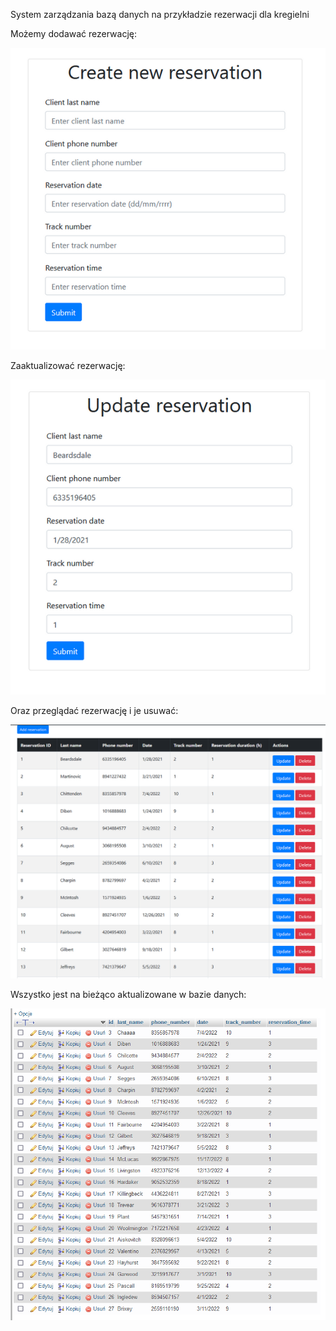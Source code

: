 System zarządzania bazą danych na przykładzie rezerwacji dla kregielni


Możemy dodawać rezerwację:

![img.png](img.png)

Zaaktualizować rezerwację:

![img_1.png](img_1.png)

Oraz przeglądać rezerwację i je usuwać:

![img_2.png](img_2.png)

Wszystko jest na bieżąco aktualizowane w bazie danych:

![img_3.png](img_3.png)




